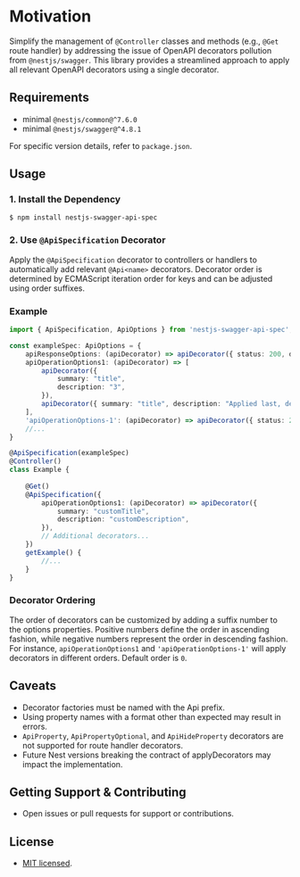 Motivation
===

Simplify the management of `@Controller` classes and methods (e.g., `@Get` route handler) by addressing the issue of OpenAPI decorators pollution from `@nestjs/swagger`. This library provides a streamlined approach to apply all relevant OpenAPI decorators using a single decorator.

## Requirements

* minimal `@nestjs/common@^7.6.0`
* minimal `@nestjs/swagger@^4.8.1`

For specific version details, refer to `package.json`.


## Usage

### 1. Install the Dependency

```
$ npm install nestjs-swagger-api-spec
```

### 2. Use `@ApiSpecification` Decorator

Apply the `@ApiSpecification` decorator to controllers or handlers to automatically add relevant `@Api<name>` decorators. Decorator order is determined by ECMAScript iteration order for keys and can be adjusted using order suffixes.


### Example
```typescript
import { ApiSpecification, ApiOptions } from 'nestjs-swagger-api-spec';

const exampleSpec: ApiOptions = {
    apiResponseOptions: (apiDecorator) => apiDecorator({ status: 200, description: "Applied in the middle, defined first." }),
    apiOperationOptions1: (apiDecorator) => [
        apiDecorator({
            summary: "title",
            description: "3",
        }),
        apiDecorator({ summary: "title", description: "Applied last, defined in the middle." }),
    ],
    'apiOperationOptions-1': (apiDecorator) => apiDecorator({ status: 200, description: "Applied first, defined last." },
    //...
}

@ApiSpecification(exampleSpec)
@Controller()
class Example {
    
    @Get()
    @ApiSpecification({
        apiOperationOptions1: (apiDecorator) => apiDecorator({
            summary: "customTitle",
            description: "customDescription",
        }),
        // Additional decorators...
    })
    getExample() {
        //...
    }
}
```

### Decorator Ordering

The order of decorators can be customized by adding a suffix number to the options properties. Positive numbers define the order in ascending fashion, while negative numbers represent the order in descending fashion. For instance, `apiOperationOptions1` and `'apiOperationOptions-1'` will apply decorators in different orders. Default order is `0`.

## Caveats

* Decorator factories must be named with the Api prefix.
* Using property names with a format other than expected may result in errors.
* `ApiProperty`, `ApiPropertyOptional`, and `ApiHideProperty` decorators are not supported for route handler decorators.
* Future Nest versions breaking the contract of applyDecorators may impact the implementation.

## Getting Support & Contributing

* Open issues or pull requests for support or contributions.

## License

- [MIT licensed](LICENSE).

